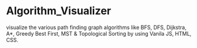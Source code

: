 # Algorithm_Visualizer
visualize the various path finding graph algorithms like BFS, DFS, Dijkstra, A*, Greedy Best First, MST &amp; Topological Sorting by using Vanila JS, HTML, CSS.
